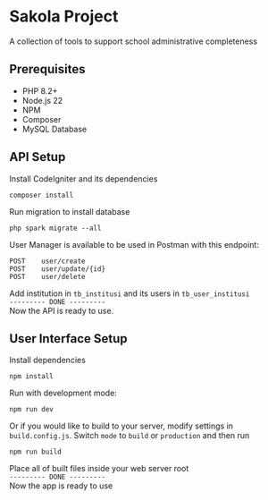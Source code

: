 # Sakola Project
A collection of tools to support school administrative completeness

## Prerequisites
- PHP 8.2+
- Node.js 22
- NPM
- Composer
- MySQL Database

## API Setup
Install CodeIgniter and its dependencies
```
composer install
```
Run migration to install database
```
php spark migrate --all
```
User Manager is available to be used in Postman with this endpoint:
```
POST    user/create
POST    user/update/{id}
POST    user/delete
```
Add institution in `tb_institusi` and its users in `tb_user_institusi`<br/>
`--------- DONE ---------` <br/>
Now the API is ready to use.

## User Interface Setup
Install dependencies
```
npm install
```
Run with development mode:
```
npm run dev
```
Or if you would like to build to your server, modify settings in `build.config.js`. Switch `mode` to `build` or `production` and then run 
```
npm run build
```
Place all of built files inside your web server root<br/>
`--------- DONE ---------` <br/>
Now the app is ready to use
